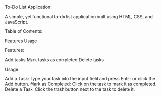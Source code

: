 To-Do List Application:

A simple, yet functional to-do list application built using HTML, CSS, and JavaScript.

Table of Contents:

Features
Usage

Features:

Add tasks
Mark tasks as completed
Delete tasks

Usage:

Add a Task: Type your task into the input field and press Enter or click the Add button.
Mark as Completed: Click on the task to mark it as completed.
Delete a Task: Click the trash button next to the task to delete it.
